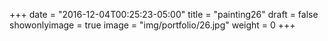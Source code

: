 
+++
date = "2016-12-04T00:25:23-05:00"
title = "painting26"
draft = false
showonlyimage = true
image = "img/portfolio/26.jpg"
weight = 0
+++
